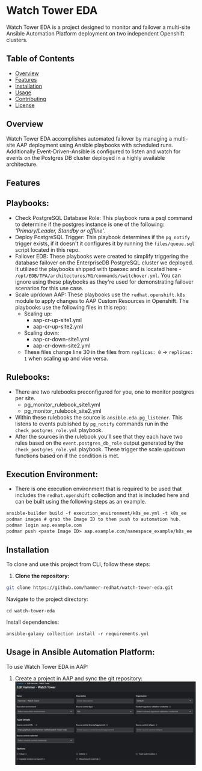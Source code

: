 # Watch Tower EDA

Watch Tower EDA is a project designed to monitor and failover a multi-site Ansible Automation Platform deployment on two independent Openshift clusters.

## Table of Contents

- [Overview](#overview)
- [Features](#features)
- [Installation](#installation)
- [Usage](#usage)
- [Contributing](#contributing)
- [License](#license)

## Overview

Watch Tower EDA accomplishes automated failover by managing a multi-site AAP deployment using Ansible playbooks with scheduled runs. Additionally Event-Driven-Ansible is configured to listen and watch for events on the Postgres DB cluster deployed in a highly available architecture. 

## Features   
## Playbooks:
- Check PostgreSQL Database Role: This playbook runs a psql command to determine if the postgres instance is one of the following: _'Primary/Leader, Standby or offline'_.
- Deploy PostgreSQL Trigger: This playbook determines if the `pg_notify` trigger exists, if it doesn't it configures it by running the `files/queue.sql` script located in this repo. 
- Failover EDB: These playbooks were created to simplify triggering the database failover on the EnterpriseDB PostgreSQL cluster we deployed. It utilized the playbooks shipped with tpaexec and is located here - `/opt/EDB/TPA/architectures/M1/commands/switchover.yml`. You can ignore using these playbooks as they're used for demonstrating failover scenarios for this use case.
-  Scale up/down AAP: These playbooks use the `redhat.openshift.k8s` module to apply changes to AAP Custom Resources in Openshift. The playbooks use the following files in this repo:  
    - Scaling up:   
        - aap-cr-up-site1.yml  
        - aap-cr-up-site2.yml
    - Scaling down: 
        - aap-cr-down-site1.yml
        - aap-cr-down-site2.yml
    - These files change line 30 in the files from `replicas: 0` -> `replicas: 1` when scaling up and vice versa.  

## Rulebooks:
- There are two rulebooks preconfigured for you, one to monitor postgres per site. 
    - pg_monitor_rulebook_site1.yml
    - pg_monitor_rulebook_site2.yml
- Within these rulebooks the source is `ansible.eda.pg_listener`. This listens to events published by `pg_notify` commands run in the `check_postgres_role.yml` playbook. 
- After the sources in the rulebook you'll see that they each have two rules based on the `event.postgres_db_role` output generated by the `check_postgres_role.yml` playbook. These trigger the scale up/down functions based on if the condition is met. 

## Execution Environment:
- There is one execution environment that is required to be used that includes the `redhat.openshift` collection and that is included here and can be built using the following steps as an example. 
```
ansible-builder build -f execution_environment/k8s_ee.yml -t k8s_ee
podman images # grab the Image ID to then push to automation hub.
podman login aap.example.com
podman push <paste Image ID> aap.example.com/namespace_example/k8s_ee
```

## Installation

To clone and use this project from CLI, follow these steps:

1. **Clone the repository:**

```bash
git clone https://github.com/hammer-redhat/watch-tower-eda.git
```
Navigate to the project directory:
```
cd watch-tower-eda
```
Install dependencies:
```
ansible-galaxy collection install -r requirements.yml
```

## Usage in Ansible Automation Platform:
To use Watch Tower EDA in AAP:  

1. Create a project in AAP and sync the git repository:
![alt text](screenshots/image.png)



